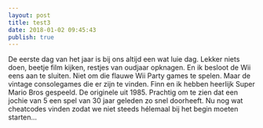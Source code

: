 ```yaml
---
layout: post
title: test3
date: 2018-01-02 09:45:43 
publish: true
---
```


De eerste dag van het jaar is bij ons altijd een wat luie dag. Lekker niets doen, beetje film kijken, restjes van oudjaar opknagen. 
En ik besloot de Wii eens aan te sluiten. Niet om die flauwe Wii Party games te spelen. Maar de vintage consolegames die er zijn te vinden. Finn en ik hebben heerlijk Super Mario Bros gespeeld. De originele uit 1985. Prachtig om te zien dat een jochie van 5 een spel van 30 jaar geleden zo snel doorheeft. 
Nu nog wat cheatcodes vinden zodat we niet steeds hélemaal bij het begin moeten starten...

